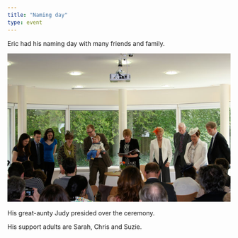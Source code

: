 ```yaml
---
title: "Naming day"
type: event
---
```


Eric had his naming day with many friends and family.

![Naming day](img/photos/2014-05-10-naming-day.jpg)

His great-aunty Judy presided over the ceremony.

His support adults are Sarah, Chris and Suzie.